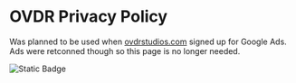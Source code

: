 # OVDR Privacy Policy

Was planned to be used when [ovdrstudios.com](https://ovdrstudios.com) signed up for Google Ads. Ads were retconned though so this page is no longer needed.

![Static Badge](https://img.shields.io/badge/-Defunct%20OVDR%20Studios%20Repository-darkred)
